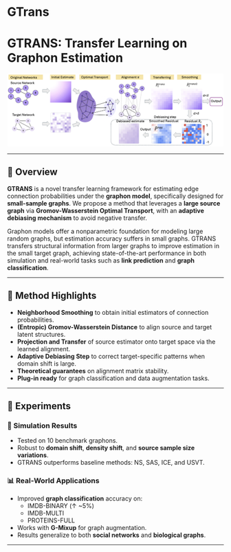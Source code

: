 # GTrans

# GTRANS: Transfer Learning on Graphon Estimation

![GTRANS Workflow](assets/gtrans_workflow.png)

---

## 🧠 Overview

**GTRANS** is a novel transfer learning framework for estimating edge connection probabilities under the **graphon model**, specifically designed for **small-sample graphs**. We propose a method that leverages a **large source graph** via **Gromov-Wasserstein Optimal Transport**, with an **adaptive debiasing mechanism** to avoid negative transfer.

Graphon models offer a nonparametric foundation for modeling large random graphs, but estimation accuracy suffers in small graphs. GTRANS transfers structural information from larger graphs to improve estimation in the small target graph, achieving state-of-the-art performance in both simulation and real-world tasks such as **link prediction** and **graph classification**.

---

## 🔧 Method Highlights

- **Neighborhood Smoothing** to obtain initial estimators of connection probabilities.
- **(Entropic) Gromov-Wasserstein Distance** to align source and target latent structures.
- **Projection and Transfer** of source estimator onto target space via the learned alignment.
- **Adaptive Debiasing Step** to correct target-specific patterns when domain shift is large.
- **Theoretical guarantees** on alignment matrix stability.
- **Plug-in ready** for graph classification and data augmentation tasks.

---

## 🧪 Experiments

### 🔬 Simulation Results
- Tested on 10 benchmark graphons.
- Robust to **domain shift**, **density shift**, and **source sample size variations**.
- GTRANS outperforms baseline methods: NS, SAS, ICE, and USVT.

### 📊 Real-World Applications
- Improved **graph classification** accuracy on:
  - IMDB-BINARY (↑ ~5%)
  - IMDB-MULTI
  - PROTEINS-FULL
- Works with **G-Mixup** for graph augmentation.
- Results generalize to both **social networks** and **biological graphs**.

---

